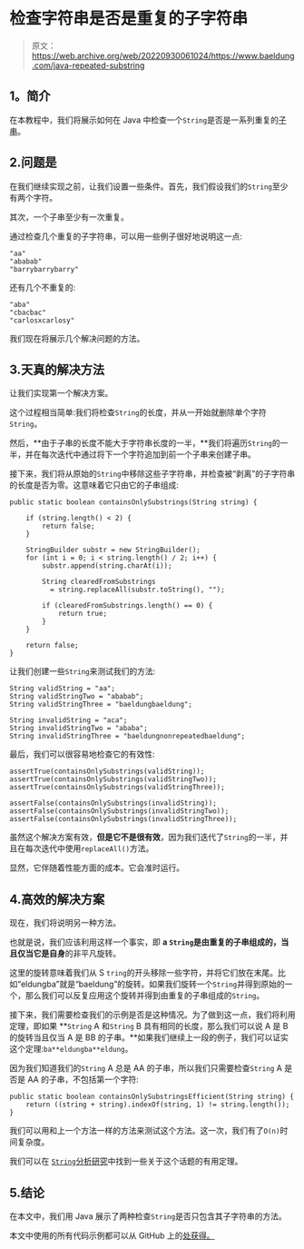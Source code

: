 # 检查字符串是否是重复的子字符串

> 原文：<https://web.archive.org/web/20220930061024/https://www.baeldung.com/java-repeated-substring>

## **1。简介**

在本教程中，我们将展示如何在 Java 中检查一个`String`是否是一系列重复的[子串](/web/20221205205601/https://www.baeldung.com/java-substring)。

## 2.问题是

在我们继续实现之前，让我们设置一些条件。首先，我们假设我们的`String`至少有两个字符。

其次，一个子串至少有一次重复。

通过检查几个重复的子字符串，可以用一些例子很好地说明这一点:

```
"aa"
"ababab"
"barrybarrybarry"
```

还有几个不重复的:

```
"aba"
"cbacbac"
"carlosxcarlosy"
```

我们现在将展示几个解决问题的方法。

## 3.天真的解决方法

让我们实现第一个解决方案。

这个过程相当简单:我们将检查`String`的长度，并从一开始就删除单个字符`String`。

然后，**由于子串的长度不能大于字符串长度的一半，**我们将遍历`String`的一半，并在每次迭代中通过将下一个字符追加到前一个子串来创建子串。

接下来，我们将从原始的`String`中移除这些子字符串，并检查被“剥离”的子字符串的长度是否为零。这意味着它只由它的子串组成:

```
public static boolean containsOnlySubstrings(String string) {

    if (string.length() < 2) {
        return false;
    }

    StringBuilder substr = new StringBuilder();
    for (int i = 0; i < string.length() / 2; i++) {
        substr.append(string.charAt(i));

        String clearedFromSubstrings 
          = string.replaceAll(substr.toString(), "");

        if (clearedFromSubstrings.length() == 0) {
            return true;
        }
    }

    return false;
}
```

让我们创建一些`String`来测试我们的方法:

```
String validString = "aa";
String validStringTwo = "ababab";
String validStringThree = "baeldungbaeldung";

String invalidString = "aca";
String invalidStringTwo = "ababa";
String invalidStringThree = "baeldungnonrepeatedbaeldung";
```

最后，我们可以很容易地检查它的有效性:

```
assertTrue(containsOnlySubstrings(validString));
assertTrue(containsOnlySubstrings(validStringTwo));
assertTrue(containsOnlySubstrings(validStringThree));

assertFalse(containsOnlySubstrings(invalidString));
assertFalse(containsOnlySubstrings(invalidStringTwo));
assertFalse(containsOnlySubstrings(invalidStringThree));
```

虽然这个解决方案有效，**但是它不是很有效**，因为我们迭代了`String`的一半，并且在每次迭代中使用`replaceAll()`方法。

显然，它伴随着性能方面的成本。它会准时运行。

## 4.高效的解决方案

现在，我们将说明另一种方法。

也就是说，我们应该利用这样一个事实，即 **a `String`是由重复的子串组成的，当且仅当它是自身**的非平凡旋转。

这里的旋转意味着我们从 S `tring`的开头移除一些字符，并将它们放在末尾。比如“eldungba”就是“baeldung”的旋转。如果我们旋转一个`String`并得到原始的一个，那么我们可以反复应用这个旋转并得到由重复的子串组成的`String`。

接下来，我们需要检查我们的示例是否是这种情况。为了做到这一点，我们将利用定理，即如果 **`String` A 和`String` B 具有相同的长度，那么我们可以说 A 是 B 的旋转当且仅当 A 是 BB 的子串。**如果我们继续上一段的例子，我们可以证实这个定理:`ba**eldungba**eldung`。

因为我们知道我们的`String` A 总是 AA 的子串，所以我们只需要检查`String` A 是否是 AA 的子串，不包括第一个字符:

```
public static boolean containsOnlySubstringsEfficient(String string) {
    return ((string + string).indexOf(string, 1) != string.length());
}
```

我们可以用和上一个方法一样的方法来测试这个方法。这一次，我们有了`O(n)`时间复杂度。

我们可以在 [`String`分析研究](https://web.archive.org/web/20221205205601/https://www.sciencedirect.com/science/article/pii/S0304397508002880?via%3Dihub)中找到一些关于这个话题的有用定理。

## 5.结论

在本文中，我们用 Java 展示了两种检查`String`是否只包含其子字符串的方法。

本文中使用的所有代码示例都可以从 GitHub 上的[处获得。](https://web.archive.org/web/20221205205601/https://github.com/eugenp/tutorials/tree/master/core-java-modules/core-java-string-algorithms)